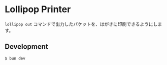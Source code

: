 # Lollipop Printer

`lollipop out` コマンドで出力したパケットを、はがきに印刷できるようにします。

## Development

```shell
$ bun dev
```
